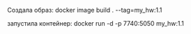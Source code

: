 Создала образ:
docker image build . --tag=my_hw:1.1

запустила контейнер:
docker run -d -p 7740:5050 my_hw:1.1
